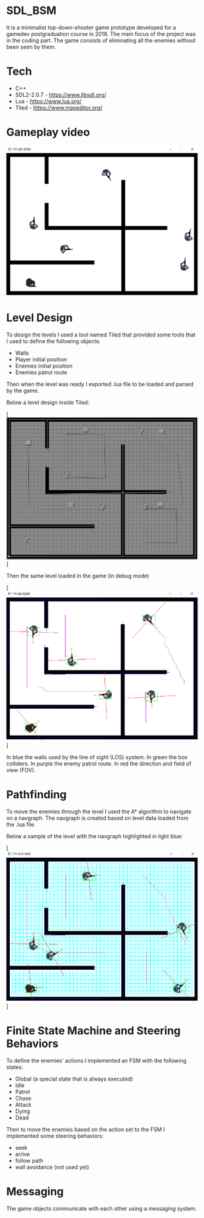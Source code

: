 # SDL_BSM

It is a minimalist top-down-shooter game prototype developed for a gamedev postgraduation course in 2018.
The main focus of the project was in the coding part.
The game consists of eliminating all the enemies without been seen by them.

# Tech

* C++
* SDL2-2.0.7 - https://www.libsdl.org/
* Lua - https://www.lua.org/
* Tiled - https://www.mapeditor.org/

# Gameplay video

[![Gameplay Video](Assets/sample-gameplay.png)](https://youtu.be/TY-zbuZDEy4-Y "Gameplay")

# Level Design

To design the levels I used a tool named Tiled that provided some tools that I used to define the following objects:

* Walls
* Player initial position
* Enemies initial position
* Enemies patrol route

Then when the level was ready I exported .lua file to be loaded and parsed by the game.

Below a level design inside Tiled:

[![Level Design](Assets/level-design.png)]

Then the same level loaded in the game (in debug mode)

[![Debug Mode](Assets/debug-mode.png)]

In blue the walls used by the line of sight (LOS) system.
In green the box colliders.
In purple the enemy patrol route.
In red the direction and field of view (FOV).

# Pathfinding

To move the enemies through the level I used the A* algorithm to navigate on a navgraph. 
The navgraph is created based on level data loaded from the .lua file.

Below a sample of the level with the navgraph highlighted in light blue:

[![Navgraph](Assets/navgraph.png)]

# Finite State Machine and Steering Behaviors

To define the enemies' actions I implemented an FSM with the following states:

* Global (a special state that is always executed)
* Idle
* Patrol
* Chase
* Attack
* Dying
* Dead

Then to move the enemies based on the action set to the FSM I implemented some steering behaviors:

* seek
* arrive
* follow path
* wall avoidance (not used yet)

# Messaging

The game objects communicate with each other using a messaging system.
